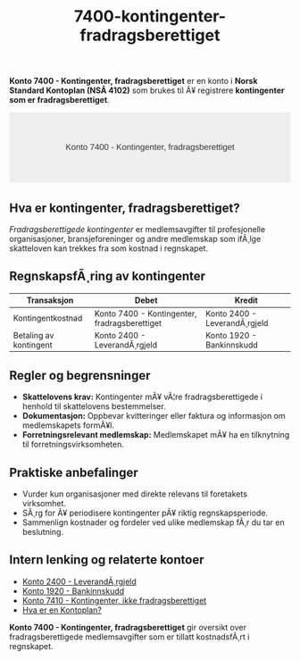 ﻿---
title: "7400-kontingenter-fradragsberettiget"
meta_title: "7400-kontingenter-fradragsberettiget"
meta_description: "**Konto 7400 - Kontingenter, fradragsberettiget** er en konto i **Norsk Standard Kontoplan (NSÂ 4102)** som brukes til Ã¥ registrere **kontingenter som er fradr..."
slug: 7400-kontingenter-fradragsberettiget
type: blog
layout: pages/single
---

**Konto 7400 - Kontingenter, fradragsberettiget** er en konto i **Norsk Standard Kontoplan (NSÂ 4102)** som brukes til Ã¥ registrere **kontingenter som er fradragsberettiget**.

![Illustrasjon av konto 7400 Kontingenter, fradragsberettiget](7400-kontingenter-fradragsberettiget-image.svg)

## Hva er kontingenter, fradragsberettiget?

*Fradragsberettigede kontingenter* er medlemsavgifter til profesjonelle organisasjoner, bransjeforeninger og andre medlemskap som ifÃ¸lge skatteloven kan trekkes fra som kostnad i regnskapet.

## RegnskapsfÃ¸ring av kontingenter

| Transaksjon                          | Debet                                        | Kredit                      |
|--------------------------------------|----------------------------------------------|-----------------------------|
| Kontingentkostnad                    | Konto 7400 - Kontingenter, fradragsberettiget | Konto 2400 - LeverandÃ¸rgjeld |
| Betaling av kontingent               | Konto 2400 - LeverandÃ¸rgjeld                 | Konto 1920 - Bankinnskudd   |

## Regler og begrensninger

* **Skattelovens krav:** Kontingenter mÃ¥ vÃ¦re fradragsberettigede i henhold til skattelovens bestemmelser.
* **Dokumentasjon:** Oppbevar kvitteringer eller faktura og informasjon om medlemskapets formÃ¥l.
* **Forretningsrelevant medlemskap:** Medlemskapet mÃ¥ ha en tilknytning til forretningsvirksomheten.

## Praktiske anbefalinger

* Vurder kun organisasjoner med direkte relevans til foretakets virksomhet.
* SÃ¸rg for Ã¥ periodisere kontingenter pÃ¥ riktig regnskapsperiode.
* Sammenlign kostnader og fordeler ved ulike medlemskap fÃ¸r du tar en beslutning.

## Intern lenking og relaterte kontoer

* [Konto 2400 - LeverandÃ¸rgjeld](/blogs/kontoplan/2400-leverandorgjeld "Konto 2400 - LeverandÃ¸rgjeld")
* [Konto 1920 - Bankinnskudd](/blogs/kontoplan/1920-bankinnskudd "Konto 1920 - Bankinnskudd")
* [Konto 7410 - Kontingenter, ikke fradragsberettiget](/blogs/kontoplan/7410-kontingenter-ikke-fradragsberettiget "Konto 7410 - Kontingenter, ikke fradragsberettiget")
* [Hva er en Kontoplan?](/blogs/regnskap/hva-er-kontoplan "Hva er en Kontoplan? Komplett Guide til Kontoplaner i Norsk Regnskap")

**Konto 7400 - Kontingenter, fradragsberettiget** gir oversikt over fradragsberettigede medlemsavgifter som er tillatt kostnadsfÃ¸rt i regnskapet.
